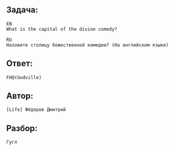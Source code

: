 ## Задача: 
    EN
    What is the capital of the divine comedy?

    RU
    Назовите столицу божественной комедии? (На английском языке)

## Ответ:
    FHQ(Godville)

## Автор: 
    [Life] Фёдоров Дмитрий

## Разбор:
    Гугл
